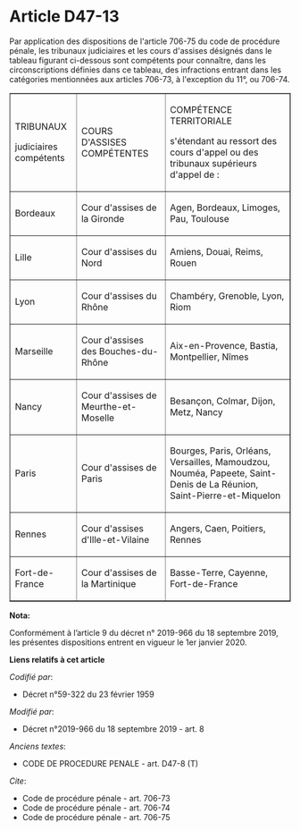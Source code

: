 # Article D47-13

Par application des dispositions de l'article 706-75 du code de procédure pénale, les tribunaux judiciaires et les cours
d'assises désignés dans le tableau figurant ci-dessous sont compétents pour connaître, dans les circonscriptions définies
dans ce tableau, des infractions entrant dans les catégories mentionnées aux articles 706-73, à l'exception du 11°, ou
706-74.

<table align="center" border="1" cellpadding="0" cellspacing="0">
    <tbody>
      <tr>
        <td>

TRIBUNAUX

judiciaires compétents

</td>
        <td>

COURS D'ASSISES COMPÉTENTES

</td>
        <td>

COMPÉTENCE TERRITORIALE

s'étendant au ressort des cours d'appel ou des tribunaux supérieurs d'appel de :

</td>
      </tr>
      <tr>
        <td>

Bordeaux

</td>
        <td>

Cour d'assises de la Gironde

</td>
        <td>

Agen, Bordeaux, Limoges, Pau, Toulouse

</td>
      </tr>
      <tr>
        <td>

Lille

</td>
        <td>

Cour d'assises du Nord

</td>
        <td>

Amiens, Douai, Reims, Rouen

</td>
      </tr>
      <tr>
        <td>

Lyon

</td>
        <td>

Cour d'assises du Rhône

</td>
        <td>

Chambéry, Grenoble, Lyon, Riom

</td>
      </tr>
      <tr>
        <td>

Marseille

</td>
        <td>

Cour d'assises des Bouches-du-Rhône

</td>
        <td>

Aix-en-Provence, Bastia, Montpellier, Nîmes

</td>
      </tr>
      <tr>
        <td>

Nancy

</td>
        <td>

Cour d'assises de Meurthe-et-Moselle

</td>
        <td>

Besançon, Colmar, Dijon, Metz, Nancy

</td>
      </tr>
      <tr>
        <td>

Paris

</td>
        <td>

Cour d'assises de Paris

</td>
        <td>

Bourges, Paris, Orléans, Versailles, Mamoudzou, Nouméa, Papeete, Saint-Denis de La Réunion, Saint-Pierre-et-Miquelon

</td>
      </tr>
      <tr>
        <td>

Rennes

</td>
        <td>

Cour d'assises d'Ille-et-Vilaine

</td>
        <td>

Angers, Caen, Poitiers, Rennes

</td>
      </tr>
      <tr>
        <td>

Fort-de-France

</td>
        <td>

Cour d'assises de la Martinique

</td>
        <td>

Basse-Terre, Cayenne, Fort-de-France

</td>
      </tr>
    </tbody>
  </table>

**Nota:**

Conformément à l’article 9 du décret n° 2019-966 du 18 septembre 2019, les présentes dispositions entrent en vigueur le 1er
janvier 2020.

**Liens relatifs à cet article**

_Codifié par_:

  - Décret n°59-322 du 23 février 1959

_Modifié par_:

  - Décret n°2019-966 du 18 septembre 2019 - art. 8

_Anciens textes_:

  - CODE DE PROCEDURE PENALE - art. D47-8 (T)

_Cite_:

  - Code de procédure pénale - art. 706-73
  - Code de procédure pénale - art. 706-74
  - Code de procédure pénale - art. 706-75

